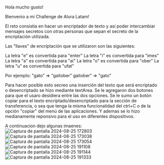 Hola mucho gusto!

Bienvenio a mi Challenge de Alura Latam!

El reto consistia en hacer un encriptador de texto y así poder intercambiar mensajes secretos con otras personas que sepan el secreto de la encriptación utilizada.

Las "llaves" de encriptación que se utilizaron son las siguientes:

La letra "e" es convertida para "enter"
La letra "i" es convertida para "imes"
La letra "a" es convertida para "ai"
La letra "o" es convertida para "ober"
La letra "u" es convertida para "ufat"

Por ejemplo:
"gato" => "gaitober"
gaitober" => "gato"

Para hacer posible esto secreo una inserción del texto que será encriptado o desencriptado se hizo mediante textArea. 
Se le agregaron dos botones para que el usaro desidiera entre las dos opciones.
Se le sumo un botón copiar para el texto encriptado/desencriptado para la sección de transferencia, o sea que tenga la misma funcionalidad del ctrl+C o de la opción "copiar" del menú de las aplicaciones.
Y ademas se lo hizo medianamente reponsivo para el uso en diferentes dispositivos.

A continuacion dejo algunas imaenes:
![Captura de pantalla 2024-08-25 172803](https://github.com/user-attachments/assets/38b1d725-9dae-434f-bc21-fbfc0525e659)
![Captura de pantalla 2024-08-25 173038](https://github.com/user-attachments/assets/9e0604ec-9780-4daf-8fbe-d2bf8a882e90)
![Captura de pantalla 2024-08-25 173054](https://github.com/user-attachments/assets/11bb05fb-2ea4-4ddb-b90f-210e45fd32d1)
![Captura de pantalla 2024-08-25 191108](https://github.com/user-attachments/assets/e4499ecc-194a-43dc-8ff2-30c538d356cd)
![Captura de pantalla 2024-08-25 191144](https://github.com/user-attachments/assets/8cef83a0-0a96-4292-a999-f48356cbfce2)
![Captura de pantalla 2024-08-25 191333](https://github.com/user-attachments/assets/ac23b3e2-868a-491b-8332-22f041c21ce1)




